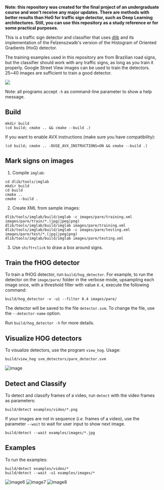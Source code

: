 **Note: this repository was created for the final project of an undergraduate course and won't receive any major updates. There are methods with better results than HoG for traffic sign detector, such as Deep Learning architectures. Still, you can use this repository as a study reference or for some practical purposes.**

This is a traffic sign detector and classifier that uses [dlib](http://dlib.net/) and its implementation of the Felzenszwalb's version of the Histogram of Oriented Gradients (HoG) detector.

The training examples used in this repository are from Brazilian road signs, but the classifier should work with any traffic signs, as long as you train it properly. Google Street View images can be used to train the detectors. 25~40 images are sufficient to train a good detector.

![](https://cloud.githubusercontent.com/assets/294960/7904020/7d216ae0-07c3-11e5-96fe-2b9d020fec4c.png)

Note: all programs accept `-h` as command-line parameter to show a help message.

## Build

```
mkdir build
(cd build; cmake .. && cmake --build .)
```

If you want to enable AVX instructions (make sure you have compatibility):

```
(cd build; cmake .. -DUSE_AVX_INSTRUCTIONS=ON && cmake --build .)
```

## Mark signs on images
1. Compile `imglab`:

```
cd dlib/tools/imglab
mkdir build
cd build
cmake ..
cmake --build .
```

2. Create XML from sample images:

```
dlib/tools/imglab/build/imglab -c images/pare/training.xml images/pare/train/*.(jpg|jpeg|png)
dlib/tools/imglab/build/imglab images/pare/training.xml
dlib/tools/imglab/build/imglab -c images/pare/testing.xml images/pare/test/*.(jpg|jpeg|png)
dlib/tools/imglab/build/imglab images/pare/testing.xml
```

3. Use `shift+click` to draw a box around signs.

## Train the fHOG detector

To train a fHOG detector, run `build/hog_detector`. For example, to run the detector on the `image/pare/` folder in the verbose mode, upsampling each image once, with a threshold filter with value `0.4`, execute the following command: 

```
build/hog_detector -v -u1 --filter 0.4 images/pare/
```

The detector will be saved to the file `detector.svm`. To change the file, use the `--detector-name` option.

Run `build/hog_detector -h` for more details.

## Visualize HOG detectors

To visualize detectors, use the program `view_hog`. Usage:

```
build/view_hog svm_detectors/pare_detector.svm
```

![image](https://cloud.githubusercontent.com/assets/294960/8306983/6fa2ca40-1992-11e5-905d-04260fbfe128.png)


## Detect and Classify

To detect and classify frames of a video, run `detect` with the video frames as parameters:

```
build/detect examples/video/*.png
```

If your images are not in sequence (*i.e.* frames of a video), use the parameter `--wait` to wait for user input to show next image.

```
build/detect --wait examples/images/*.jpg
```

## Examples

To run the examples:

```
build/detect examples/video/*
build/detect --wait -u1 examples/images/*
```

![image6](https://cloud.githubusercontent.com/assets/294960/8306981/6ef3e142-1992-11e5-91b0-e753737bcb5f.png)
![image7](https://cloud.githubusercontent.com/assets/294960/8306982/6f7f22c0-1992-11e5-8c2e-4079ddffec47.png)
![image8](https://cloud.githubusercontent.com/assets/294960/8306980/6edb6ae0-1992-11e5-9d77-ddbd0cd59a7b.png)
